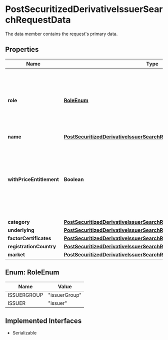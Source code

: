 

# PostSecuritizedDerivativeIssuerSearchRequestData

The data member contains the request's primary data.

## Properties

Name | Type | Description | Notes
------------ | ------------- | ------------- | -------------
**role** | [**RoleEnum**](#RoleEnum) | Specify whether legal entities in the role of an issuer or in the role of an issuer group are returned. | Value | Description | | --- | --- | | issuerGroup | Legal entities defined by FactSet and thus not representing an actual juristic person. | | issuer | Legal entities in the role of an issuer representing an actual juristic person. |   |  [optional]
**name** | [**PostSecuritizedDerivativeIssuerSearchRequestDataName**](PostSecuritizedDerivativeIssuerSearchRequestDataName.md) |  | 
**withPriceEntitlement** | **Boolean** | If set to &#x60;true&#x60;, only issuers of securitized derivatives are considered for which there is at least one entitled notation. |  [optional]
**category** | [**PostSecuritizedDerivativeIssuerSearchRequestDataCategory**](PostSecuritizedDerivativeIssuerSearchRequestDataCategory.md) |  |  [optional]
**underlying** | [**PostSecuritizedDerivativeIssuerSearchRequestDataUnderlying**](PostSecuritizedDerivativeIssuerSearchRequestDataUnderlying.md) |  |  [optional]
**factorCertificates** | [**PostSecuritizedDerivativeIssuerSearchRequestDataFactorCertificates**](PostSecuritizedDerivativeIssuerSearchRequestDataFactorCertificates.md) |  |  [optional]
**registrationCountry** | [**PostSecuritizedDerivativeIssuerSearchRequestDataRegistrationCountry**](PostSecuritizedDerivativeIssuerSearchRequestDataRegistrationCountry.md) |  |  [optional]
**market** | [**PostSecuritizedDerivativeIssuerSearchRequestDataMarket**](PostSecuritizedDerivativeIssuerSearchRequestDataMarket.md) |  |  [optional]



## Enum: RoleEnum

Name | Value
---- | -----
ISSUERGROUP | &quot;issuerGroup&quot;
ISSUER | &quot;issuer&quot;


## Implemented Interfaces

* Serializable


